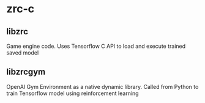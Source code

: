 # zrc-c

## libzrc

Game engine code. Uses Tensorflow C API to load and execute trained saved model

## libzrcgym

OpenAI Gym Environment as a native dynamic library. Called from Python to train Tensorflow model using reinforcement learning